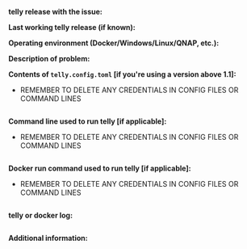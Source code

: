 <!-- READ THIS FIRST:
- Make sure you are running the latest version of telly before reporting an issue: https://github.com/tellytv/telly/releases
- Provide as many details as possible. Paste logs, configurations and code into the backticks. Do not delete any text from this template!
- REMEMBER TO DELETE ANY CREDENTIALS IN CONFIG FILES OR COMMAND LINES
- finally
- REMEMBER TO DELETE ANY CREDENTIALS IN CONFIG FILES OR COMMAND LINES
-->

**telly release with the issue:**
<!--
- Use this command: ./telly --version
-->


**Last working telly release (if known):**


**Operating environment (Docker/Windows/Linux/QNAP, etc.):**
<!--
Please provide details about your environment.
-->

**Description of problem:**



**Contents of `telly.config.toml` [if you're using a version above 1.1]:**
- REMEMBER TO DELETE ANY CREDENTIALS IN CONFIG FILES OR COMMAND LINES
```toml

```

**Command line used to run telly [if applicable]:**
- REMEMBER TO DELETE ANY CREDENTIALS IN CONFIG FILES OR COMMAND LINES
```

```

**Docker run command used to run telly [if applicable]:**
- REMEMBER TO DELETE ANY CREDENTIALS IN CONFIG FILES OR COMMAND LINES
```

```

**telly or docker log:**
```

```

**Additional information:**

